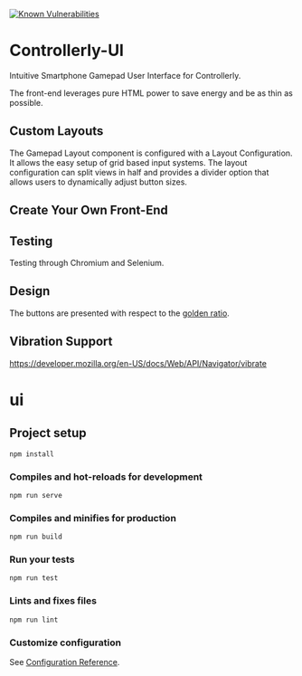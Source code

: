 [![Known Vulnerabilities](https://snyk.io//test/github/marcoklein/controllerly-ui/badge.svg?targetFile=package.json)](https://snyk.io//test/github/marcoklein/controllerly-ui?targetFile=package.json)

# Controllerly-UI
Intuitive Smartphone Gamepad User Interface for Controllerly.

The front-end leverages pure HTML power to save energy and be as thin as possible.

## Custom Layouts
The Gamepad Layout component is configured with a Layout Configuration. It allows the easy setup of grid based input systems.
The layout configuration can split views in half and provides a divider option that allows users to dynamically adjust button sizes.

## Create Your Own Front-End

## Testing
Testing through Chromium and Selenium.

## Design
The buttons are presented with respect to the [golden ratio](https://en.wikipedia.org/wiki/Golden_ratio).

## Vibration Support
https://developer.mozilla.org/en-US/docs/Web/API/Navigator/vibrate

# ui

## Project setup
```
npm install
```

### Compiles and hot-reloads for development
```
npm run serve
```

### Compiles and minifies for production
```
npm run build
```

### Run your tests
```
npm run test
```

### Lints and fixes files
```
npm run lint
```

### Customize configuration
See [Configuration Reference](https://cli.vuejs.org/config/).
